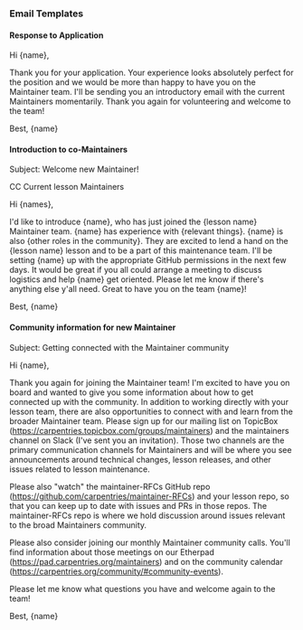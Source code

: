 ### Email Templates

#### Response to Application

Hi {name},

Thank you for your application. Your experience looks absolutely perfect for the position and we would be more than happy to have you on 
the Maintainer team. I'll be sending you an introductory email with the current Maintainers momentarily. Thank you again for volunteering 
and welcome to the team!

Best,
{name}

#### Introduction to co-Maintainers

Subject: Welcome new Maintainer!  

CC Current lesson Maintainers

Hi {names},  

I'd like to introduce {name}, who has just joined the {lesson name} Maintainer team. {name} has experience with {relevant things}. 
{name} is also {other roles in the community}. They are excited to 
lend a hand on the {lesson name} lesson and to be a part of this maintenance team. I'll be setting {name} up with the appropriate GitHub 
permissions in the next few days. It would be great if you all could arrange a meeting to discuss logistics and help {name} get oriented.
Please let me know if there's anything else y'all need. Great to have you on the team {name}!

Best,
{name}

#### Community information for new Maintainer

Subject: Getting connected with the Maintainer community  

Hi {name},  

Thank you again for joining the Maintainer team! I'm excited to have you on board and wanted to give you some information about how to get
connected up with the community. In addition to working directly with your lesson team, there are also opportunities to connect with and 
learn from the broader Maintainer team. Please sign up for our mailing list on TopicBox 
(https://carpentries.topicbox.com/groups/maintainers) and the maintainers channel on Slack (I've sent 
you an invitation). Those two channels are the primary communication channels for Maintainers and will be where you see announcements 
around technical changes, lesson releases, and other issues related to lesson maintenance. 

Please also "watch" the maintainer-RFCs GitHub repo (https://github.com/carpentries/maintainer-RFCs) and your lesson repo, so that you can
keep up to date with issues and PRs in those repos. The maintainer-RFCs repo is where we hold discussion around issues relevant to the 
broad Maintainers community. 

Please also consider joining our monthly Maintainer community calls. You'll find information about those meetings on our Etherpad 
(https://pad.carpentries.org/maintainers) and on the community calendar (https://carpentries.org/community/#community-events).

Please let me know what questions you have and welcome again to the team!

Best,
{name}
